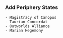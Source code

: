 ### Add Periphery States

    - Magistracy of Canopus
    - Taurian Concordat
    - Outworlds Alliance
    - Marian Hegemony
